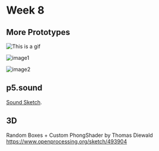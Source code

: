 # Week 8

## More Prototypes

![This is a gif](https://github.com/KristineGudmundsen/CodeWords/raw/master/SKO/Week%207/LayersGif.gif)

![image1](https://github.com/KristineGudmundsen/CodeWords/raw/master/SKO/Week%207/Layers.png)

![image2](https://github.com/KristineGudmundsen/CodeWords/raw/master/SKO/Week%207/3D.png)

## p5.sound
[Sound Sketch](https://kristinegudmundsen.github.io/CodeWords/SKO/Week_08/SoundTorus/).

## 3D
Random Boxes + Custom PhongShader by Thomas Diewald https://www.openprocessing.org/sketch/493904
